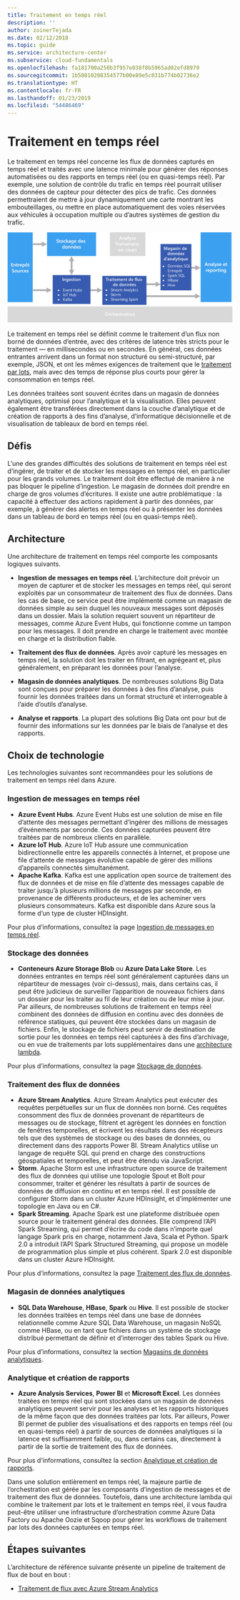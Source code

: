 ```yaml
---
title: Traitement en temps réel
description: ''
author: zoinerTejada
ms.date: 02/12/2018
ms.topic: guide
ms.service: architecture-center
ms.subservice: cloud-fundamentals
ms.openlocfilehash: fa181700a250b3f957e038f8b5965ad02efd8979
ms.sourcegitcommit: 1b50810208354577b00e89e5c031b774b02736e2
ms.translationtype: HT
ms.contentlocale: fr-FR
ms.lasthandoff: 01/23/2019
ms.locfileid: "54486469"
---
```

# <a name="real-time-processing"></a>Traitement en temps réel

Le traitement en temps réel concerne les flux de données capturés en temps réel et traités avec une latence minimale pour générer des réponses automatisées ou des rapports en temps réel (ou en quasi-temps réel). Par exemple, une solution de contrôle du trafic en temps réel pourrait utiliser des données de capteur pour détecter des pics de trafic. Ces données permettraient de mettre à jour dynamiquement une carte montrant les embouteillages, ou mettre en place automatiquement des voies réservées aux véhicules à occupation multiple ou d’autres systèmes de gestion du trafic.

![Diagramme d’un pipeline de traitement en temps réel](./images/real-time-pipeline.png)

Le traitement en temps réel se définit comme le traitement d’un flux non borné de données d’entrée, avec des critères de latence très stricts pour le traitement &mdash; en millisecondes ou en secondes. En général, ces données entrantes arrivent dans un format non structuré ou semi-structuré, par exemple, JSON, et ont les mêmes exigences de traitement que le [traitement par lots](./batch-processing.md), mais avec des temps de réponse plus courts pour gérer la consommation en temps réel.

Les données traitées sont souvent écrites dans un magasin de données analytiques, optimisé pour l’analytique et la visualisation. Elles peuvent également être transférées directement dans la couche d’analytique et de création de rapports à des fins d’analyse, d’informatique décisionnelle et de visualisation de tableaux de bord en temps réel.

## <a name="challenges"></a>Défis

L’une des grandes difficultés des solutions de traitement en temps réel est d’ingérer, de traiter et de stocker les messages en temps réel, en particulier pour les grands volumes. Le traitement doit être effectué de manière à ne pas bloquer le pipeline d’ingestion. Le magasin de données doit prendre en charge de gros volumes d’écritures. Il existe une autre problématique : la capacité à effectuer des actions rapidement à partir des données, par exemple, à générer des alertes en temps réel ou à présenter les données dans un tableau de bord en temps réel (ou en quasi-temps réel).

## <a name="architecture"></a>Architecture

Une architecture de traitement en temps réel comporte les composants logiques suivants.

- **Ingestion de messages en temps réel**. L’architecture doit prévoir un moyen de capturer et de stocker les messages en temps réel, qui seront exploités par un consommateur de traitement des flux de données. Dans les cas de base, ce service peut être implémenté comme un magasin de données simple au sein duquel les nouveaux messages sont déposés dans un dossier. Mais la solution requiert souvent un répartiteur de messages, comme Azure Event Hubs, qui fonctionne comme un tampon pour les messages. Il doit prendre en charge le traitement avec montée en charge et la distribution fiable.

- **Traitement des flux de données**. Après avoir capturé les messages en temps réel, la solution doit les traiter en filtrant, en agrégeant et, plus généralement, en préparant les données pour l’analyse.

- **Magasin de données analytiques**. De nombreuses solutions Big Data sont conçues pour préparer les données à des fins d’analyse, puis fournir les données traitées dans un format structuré et interrogeable à l’aide d’outils d’analyse.

- **Analyse et rapports**. La plupart des solutions Big Data ont pour but de fournir des informations sur les données par le biais de l’analyse et des rapports.

## <a name="technology-choices"></a>Choix de technologie

Les technologies suivantes sont recommandées pour les solutions de traitement en temps réel dans Azure.

### <a name="real-time-message-ingestion"></a>Ingestion de messages en temps réel

- **Azure Event Hubs**. Azure Event Hubs est une solution de mise en file d’attente des messages permettant d’ingérer des millions de messages d’événements par seconde. Ces données capturées peuvent être traitées par de nombreux clients en parallèle.
- **Azure IoT Hub**. Azure IoT Hub assure une communication bidirectionnelle entre les appareils connectés à Internet, et propose une file d’attente de messages évolutive capable de gérer des millions d’appareils connectés simultanément.
- **Apache Kafka**. Kafka est une application open source de traitement des flux de données et de mise en file d’attente des messages capable de traiter jusqu’à plusieurs millions de messages par seconde, en provenance de différents producteurs, et de les acheminer vers plusieurs consommateurs. Kafka est disponible dans Azure sous la forme d’un type de cluster HDInsight.

Pour plus d’informations, consultez la page [Ingestion de messages en temps réel](../technology-choices/real-time-ingestion.md).

### <a name="data-storage"></a>Stockage des données

- **Conteneurs Azure Storage Blob** ou **Azure Data Lake Store**. Les données entrantes en temps réel sont généralement capturées dans un répartiteur de messages (voir ci-dessus), mais, dans certains cas, il peut être judicieux de surveiller l’apparition de nouveaux fichiers dans un dossier pour les traiter au fil de leur création ou de leur mise à jour. Par ailleurs, de nombreuses solutions de traitement en temps réel combinent des données de diffusion en continu avec des données de référence statiques, qui peuvent être stockées dans un magasin de fichiers. Enfin, le stockage de fichiers peut servir de destination de sortie pour les données en temps réel capturées à des fins d’archivage, ou en vue de traitements par lots supplémentaires dans une [architecture lambda](../big-data/index.md#lambda-architecture).

Pour plus d’informations, consultez la page [Stockage de données](../technology-choices/data-storage.md).

### <a name="stream-processing"></a>Traitement des flux de données

- **Azure Stream Analytics**. Azure Stream Analytics peut exécuter des requêtes perpétuelles sur un flux de données non borné. Ces requêtes consomment des flux de données provenant de répartiteurs de messages ou de stockage, filtrent et agrègent les données en fonction de fenêtres temporelles, et écrivent les résultats dans des récepteurs tels que des systèmes de stockage ou des bases de données, ou directement dans des rapports Power BI. Stream Analytics utilise un langage de requête SQL qui prend en charge des constructions géospatiales et temporelles, et peut être étendu via JavaScript.
- **Storm**. Apache Storm est une infrastructure open source de traitement des flux de données qui utilise une topologie Spout et Bolt pour consommer, traiter et générer les résultats à partir de sources de données de diffusion en continu et en temps réel. Il est possible de configurer Storm dans un cluster Azure HDInsight, et d’implémenter une topologie en Java ou en C#.
- **Spark Streaming**. Apache Spark est une plateforme distribuée open source pour le traitement général des données. Elle comprend l’API Spark Streaming, qui permet d’écrire du code dans n’importe quel langage Spark pris en charge, notamment Java, Scala et Python. Spark 2.0 a introduit l’API Spark Structured Streaming, qui propose un modèle de programmation plus simple et plus cohérent. Spark 2.0 est disponible dans un cluster Azure HDInsight.

Pour plus d’informations, consultez la page [Traitement des flux de données](../technology-choices/stream-processing.md).

### <a name="analytical-data-store"></a>Magasin de données analytiques

- **SQL Data Warehouse**, **HBase**, **Spark** ou **Hive**. Il est possible de stocker les données traitées en temps réel dans une base de données relationnelle comme Azure SQL Data Warehouse, un magasin NoSQL comme HBase, ou en tant que fichiers dans un système de stockage distribué permettant de définir et d’interroger des tables Spark ou Hive.

Pour plus d’informations, consultez la section [Magasins de données analytiques](../technology-choices/analytical-data-stores.md).

### <a name="analytics-and-reporting"></a>Analytique et création de rapports

- **Azure Analysis Services**, **Power BI** et **Microsoft Excel**. Les données traitées en temps réel qui sont stockées dans un magasin de données analytiques peuvent servir pour les analyses et les rapports historiques de la même façon que des données traitées par lots. Par ailleurs, Power BI permet de publier des visualisations et des rapports en temps réel (ou en quasi-temps réel) à partir de sources de données analytiques si la latence est suffisamment faible, ou, dans certains cas, directement à partir de la sortie de traitement des flux de données.

Pour plus d'informations, consultez la section [Analytique et création de rapports](../technology-choices/analysis-visualizations-reporting.md).

Dans une solution entièrement en temps réel, la majeure partie de l’orchestration est gérée par les composants d’ingestion de messages et de traitement des flux de données. Toutefois, dans une architecture lambda qui combine le traitement par lots et le traitement en temps réel, il vous faudra peut-être utiliser une infrastructure d’orchestration comme Azure Data Factory ou Apache Oozie et Sqoop pour gérer les workflows de traitement par lots des données capturées en temps réel.

## <a name="next-steps"></a>Étapes suivantes

L’architecture de référence suivante présente un pipeline de traitement de flux de bout en bout :

- [Traitement de flux avec Azure Stream Analytics](../../reference-architectures/data/stream-processing-stream-analytics.md)
